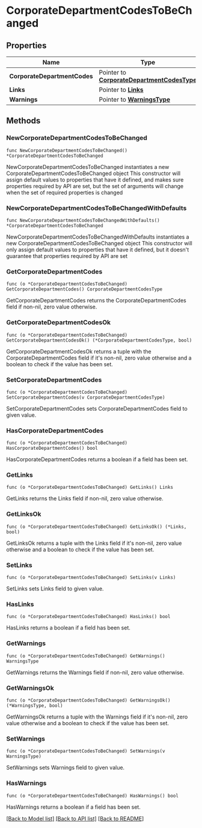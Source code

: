 # CorporateDepartmentCodesToBeChanged

## Properties

Name | Type | Description | Notes
------------ | ------------- | ------------- | -------------
**CorporateDepartmentCodes** | Pointer to [**CorporateDepartmentCodesType**](CorporateDepartmentCodesType.md) |  | [optional] 
**Links** | Pointer to [**Links**](Links.md) |  | [optional] 
**Warnings** | Pointer to [**WarningsType**](WarningsType.md) |  | [optional] 

## Methods

### NewCorporateDepartmentCodesToBeChanged

`func NewCorporateDepartmentCodesToBeChanged() *CorporateDepartmentCodesToBeChanged`

NewCorporateDepartmentCodesToBeChanged instantiates a new CorporateDepartmentCodesToBeChanged object
This constructor will assign default values to properties that have it defined,
and makes sure properties required by API are set, but the set of arguments
will change when the set of required properties is changed

### NewCorporateDepartmentCodesToBeChangedWithDefaults

`func NewCorporateDepartmentCodesToBeChangedWithDefaults() *CorporateDepartmentCodesToBeChanged`

NewCorporateDepartmentCodesToBeChangedWithDefaults instantiates a new CorporateDepartmentCodesToBeChanged object
This constructor will only assign default values to properties that have it defined,
but it doesn't guarantee that properties required by API are set

### GetCorporateDepartmentCodes

`func (o *CorporateDepartmentCodesToBeChanged) GetCorporateDepartmentCodes() CorporateDepartmentCodesType`

GetCorporateDepartmentCodes returns the CorporateDepartmentCodes field if non-nil, zero value otherwise.

### GetCorporateDepartmentCodesOk

`func (o *CorporateDepartmentCodesToBeChanged) GetCorporateDepartmentCodesOk() (*CorporateDepartmentCodesType, bool)`

GetCorporateDepartmentCodesOk returns a tuple with the CorporateDepartmentCodes field if it's non-nil, zero value otherwise
and a boolean to check if the value has been set.

### SetCorporateDepartmentCodes

`func (o *CorporateDepartmentCodesToBeChanged) SetCorporateDepartmentCodes(v CorporateDepartmentCodesType)`

SetCorporateDepartmentCodes sets CorporateDepartmentCodes field to given value.

### HasCorporateDepartmentCodes

`func (o *CorporateDepartmentCodesToBeChanged) HasCorporateDepartmentCodes() bool`

HasCorporateDepartmentCodes returns a boolean if a field has been set.

### GetLinks

`func (o *CorporateDepartmentCodesToBeChanged) GetLinks() Links`

GetLinks returns the Links field if non-nil, zero value otherwise.

### GetLinksOk

`func (o *CorporateDepartmentCodesToBeChanged) GetLinksOk() (*Links, bool)`

GetLinksOk returns a tuple with the Links field if it's non-nil, zero value otherwise
and a boolean to check if the value has been set.

### SetLinks

`func (o *CorporateDepartmentCodesToBeChanged) SetLinks(v Links)`

SetLinks sets Links field to given value.

### HasLinks

`func (o *CorporateDepartmentCodesToBeChanged) HasLinks() bool`

HasLinks returns a boolean if a field has been set.

### GetWarnings

`func (o *CorporateDepartmentCodesToBeChanged) GetWarnings() WarningsType`

GetWarnings returns the Warnings field if non-nil, zero value otherwise.

### GetWarningsOk

`func (o *CorporateDepartmentCodesToBeChanged) GetWarningsOk() (*WarningsType, bool)`

GetWarningsOk returns a tuple with the Warnings field if it's non-nil, zero value otherwise
and a boolean to check if the value has been set.

### SetWarnings

`func (o *CorporateDepartmentCodesToBeChanged) SetWarnings(v WarningsType)`

SetWarnings sets Warnings field to given value.

### HasWarnings

`func (o *CorporateDepartmentCodesToBeChanged) HasWarnings() bool`

HasWarnings returns a boolean if a field has been set.


[[Back to Model list]](../README.md#documentation-for-models) [[Back to API list]](../README.md#documentation-for-api-endpoints) [[Back to README]](../README.md)


